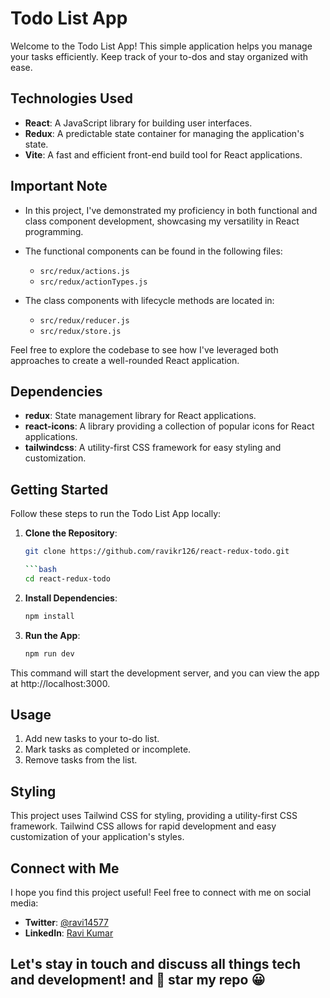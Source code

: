 # Todo List App

Welcome to the Todo List App! This simple application helps you manage your tasks efficiently. Keep track of your to-dos and stay organized with ease.

## Technologies Used

- **React**: A JavaScript library for building user interfaces.
- **Redux**: A predictable state container for managing the application's state.
- **Vite**: A fast and efficient front-end build tool for React applications.

## Important Note

- In this project, I've demonstrated my proficiency in both functional and class component development, showcasing my versatility in React programming.

- The functional components can be found in the following files:
  - `src/redux/actions.js`
  - `src/redux/actionTypes.js`

- The class components with lifecycle methods are located in:
  - `src/redux/reducer.js`
  - `src/redux/store.js`

Feel free to explore the codebase to see how I've leveraged both approaches to create a well-rounded React application.


## Dependencies

- **redux**: State management library for React applications.
- **react-icons**: A library providing a collection of popular icons for React applications.
- **tailwindcss**: A utility-first CSS framework for easy styling and customization.

## Getting Started

Follow these steps to run the Todo List App locally:

1. **Clone the Repository**:
   ```bash
   git clone https://github.com/ravikr126/react-redux-todo.git

   ```bash
   cd react-redux-todo

2. **Install Dependencies**:
   ``` bash
   npm install
3. **Run the App**:
   ```bash
   npm run dev
   
This command will start the development server, and you can view the app at http://localhost:3000.

   
## Usage
  1. Add new tasks to your to-do list.
  2. Mark tasks as completed or incomplete.
  3. Remove tasks from the list.
  
 ## Styling
This project uses Tailwind CSS for styling, providing a utility-first CSS framework. Tailwind CSS allows for rapid development and easy customization of your application's styles.

## Connect with Me

I hope you find this project useful! Feel free to connect with me on social media:

- **Twitter**: [@ravi14577](https://twitter.com/ravi14577)
- **LinkedIn**: [Ravi Kumar](https://www.linkedin.com/in/theravikr/)

## Let's stay in touch and discuss all things tech and development! and 🌟 star my repo 😀
